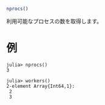 ```julia
nprocs()
```

利用可能なプロセスの数を取得します。

# 例

```julia-repl
julia> nprocs()
3

julia> workers()
2-element Array{Int64,1}:
 2
 3
```
